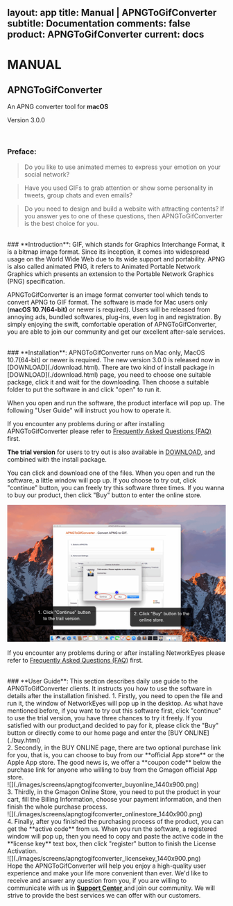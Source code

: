 layout: app
title: Manual | APNGToGifConverter
subtitle: Documentation
comments: false
product: APNGToGifConverter
current: docs
---

# MANUAL
## APNGToGifConverter
An APNG converter tool for **macOS**

Version 3.0.0


<br>

 ### **Preface**:

>Do you like to use animated memes to express your emotion on your social network?

>Have you used GIFs to grab attention or show some personality in tweets, group chats and even emails?

>Do you need to design and build a website with attracting contents?
If you answer yes to one of these questions, then APNGToGifConverter is the best choice for you.

<br>
### **Introduction**: 
GIF, which stands for Graphics Interchange Format, it is a bitmap image format. Since its inception, it comes into widespread usage on the World Wide Web due to its wide support and portability. APNG is also called animated PNG, it refers to Animated Portable Network Graphics which presents an extension to the Portable Network Graphics (PNG) specification.

APNGToGifConverter is an image format converter tool which tends to convert APNG to GIF format. The software is made for Mac users only (**macOS 10.7(64-bit)** or newer is required). Users will be released from annoying ads, bundled softwares, plug-ins, even log in and registration. By simply enjoying the swift, comfortable operation of APNGToGifConverter, you are able to join our community and get our excellent after-sale services.  

<br>
### **Installation**:
APNGToGifConverter runs on Mac only, MacOS 10.7(64-bit) or newer is required. The new version 3.0.0 is released now in [DOWNLOAD](./download.html). 
There are two kind of install package in [DOWNLOAD](./download.html) page, you need to choose one suitable package, click it and wait for the downloading. Then choose a suitable folder to put the software in and click "open" to run it.   

When you open and run the software, the product interface will pop up. The following "User Guide" will instruct you how to operate it. 

If you encounter any problems during or after installing APNGToGifConverter please refer to [Frequently Asked Questions (FAQ)](./faq.html) first.

**The trial version** for users to try out is also available in [DOWNLOAD](./download.html), and combined with the install package.


 You can click and download one of the files. When you open and run the software, a little window will pop up. If you choose to try out, click "continue" button, you can freely try this software three times. If you wanna to buy our product, then click "Buy" button to enter the online store. 

![](./images/screens/apngtogifconverter_trailversion_1440x900.png) 

If you encounter any problems during or after installing NetworkEyes please refer to [Frequently Asked Questions (FAQ)](./faq.html) first.

<br>
### **User Guide**:
This section describes daily use guide to the APNGToGifConverter clients. It instructs you how to use the software in details after the installation finished.
1. Firstly, you need to open the file and run it, the window of NetworkEyes will pop up in the desktop. As what have mentioned before, if you want to try out this software first, click "continue" to use the trial version, you have three chances to try it freely. If you satisfied with our product,and decided to pay for it, please click the "Buy" button or directly come to our home page and enter the [BUY ONLINE](./buy.html)
<br>
2. Secondly, in the BUY ONLINE page, there are two optional purchase link for you, that is, you can choose to buy from our **official App store** or the Apple App store. The good news is, we offer a **coupon code** below the purchase link for anyone who willing to buy from the Gmagon official App store. 
<br>
![](./images/screens/apngtogifconverter_buyonline_1440x900.png) 
<br>
3. Thirdly, in the Gmagon Online Store, you need to put the product in your cart, fill the Billing Information, choose your payment information, and then finish the whole purchase process.
<br>
![](./images/screens/apngtogifconverter_onlinestore_1440x900.png) 
<br>
4. Finally, after you finished the purchasing process of the product, you can get the **active code** from us. When you run the software, a registered window will pop up, then you need to copy and paste the active code in the **license key** text box, then click "register" button to finish the License Activation.
<br>
![](./images/screens/apngtogifconverter_licensekey_1440x900.png)  
<br>
Hope the APNGToGifConverter will help you enjoy a high-quality user experience and make your life more convenient than ever. We'd like to receive and answer any question from you, if you are willing to communicate with us in <a href="https://gitter.im/Gmagon/support" target="_blank"> <strong>Support Center</strong> </a> and join our community. We will strive to provide the best services we can offer with our customers. 
